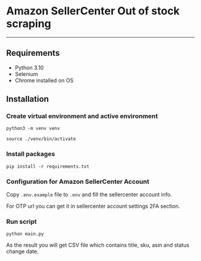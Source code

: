 # Amazon SellerCenter Out of stock scraping

----------------------------------------------

## Requirements

- Python 3.10
- Selenium
- Chrome installed on OS

## Installation

### Create virtual environment and active environment

`python3 -m venv venv`

`source ./venv/bin/activate`

### Install packages

`pip install -r requirements.txt`

### Configuration for Amazon SellerCenter Account

Copy `.env.example` file to `.env` and fill the sellercenter account info.

For OTP url you can get it in sellercenter account settings 2FA section.

### Run script

`python main.py`

As the result you will get CSV file which contains title, sku, asin and status change date.
